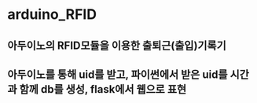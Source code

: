 # arduino_RFID

## 아두이노의 RFID모듈을 이용한 출퇴근(출입)기록기

## 아두이노를 통해 uid를 받고, 파이썬에서 받은 uid를 시간과 함께 db를 생성, flask에서 웹으로 표현
